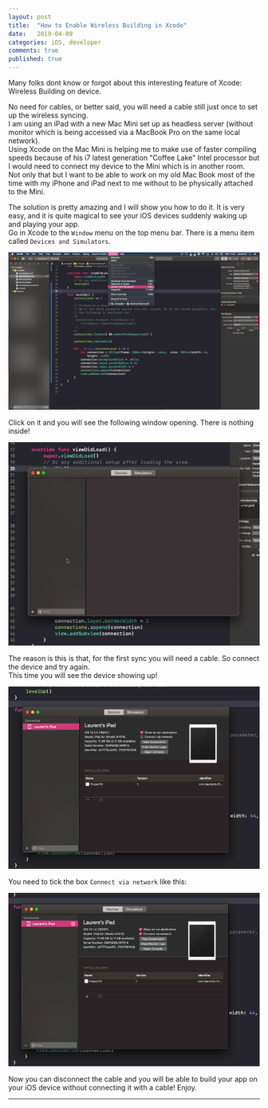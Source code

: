 ```yaml
---
layout: post
title:  "How to Enable Wireless Building in Xcode"
date:   2019-04-09
categories: iOS, developer
comments: true
published: true
---
```


Many folks dont know or forgot about this interesting feature of Xcode: Wireless Building on device.


No need for cables, or better said, you will need a cable still just once to set up the wireless syncing.   
I am using an iPad with a new Mac Mini set up as headless server (without monitor which is being accessed via a MacBook Pro on the same local network).  
Using Xcode on the Mac Mini is helping me to make use of faster compiling speeds because of his i7 latest generation "Coffee Lake" Intel processor but I would need to connect my device to the Mini which is in another room.   
Not only that but I want to be able to work on my old Mac Book most of the time with my iPhone and iPad next to me without to be physically attached to the Mini.  


The solution is pretty amazing and I will show you how to do it. It is very easy, and it is quite magical to see your iOS devices suddenly waking up and playing your app.  
Go in Xcode to the `Window` menu on the top menu bar. There is a menu item called `Devices and Simulators`.  

![image](/assets/img/XcodeWirelessSync/2.png)

Click on it and you will see the following window opening. There is nothing inside!  

![image](/assets/img/XcodeWirelessSync/1.png)

The reason is this is that, for the first sync you will need a cable. So connect the device and try again.  
This time you will see the device showing up!  

![image](/assets/img/XcodeWirelessSync/3.png)

You need to tick the box `Connect via network` like this:  

![image](/assets/img/XcodeWirelessSync/4.png)

Now you can disconnect the cable and you will be able to build your app on your iOS device without connecting it with a cable! Enjoy.

<hr>